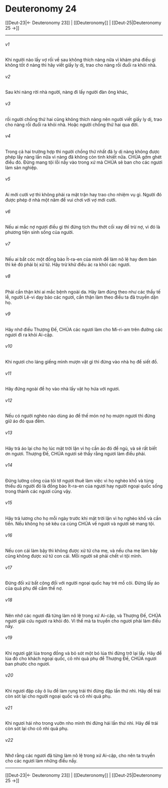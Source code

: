 # Deuteronomy 24

[[Deut-23|← Deuteronomy 23]] | [[Deuteronomy]] | [[Deut-25|Deuteronomy 25 →]]
***



###### v1 
Khi người nào lấy vợ rồi về sau không thích nàng nữa vì khám phá điều gì không tốt ở nàng thì hãy viết giấy ly dị, trao cho nàng rồi đuổi ra khỏi nhà. 

###### v2 
Sau khi nàng rời nhà người, nàng đi lấy người đàn ông khác, 

###### v3 
rồi người chồng thứ hai cũng không thích nàng nên người viết giấy ly dị, trao cho nàng rồi đuổi ra khỏi nhà. Hoặc người chồng thứ hai qua đời. 

###### v4 
Trong cả hai trường hợp thì người chồng thứ nhất đã ly dị nàng không được phép lấy nàng lần nữa vì nàng đã không còn tinh khiết nữa. CHÚA gớm ghét điều đó. Đừng mang tội lỗi nầy vào trong xứ mà CHÚA sẽ ban cho các ngươi làm sản nghiệp. 

###### v5 
Ai mới cưới vợ thì không phải ra mặt trận hay trao cho nhiệm vụ gì. Người đó được phép ở nhà một năm để vui chơi với vợ mới cưới. 

###### v6 
Nếu ai mắc nợ ngươi điều gì thì đừng tịch thu thớt cối xay để trừ nợ, vì đó là phương tiện sinh sống của người. 

###### v7 
Nếu ai bắt cóc một đồng bào Ít-ra-en của mình để làm nô lệ hay đem bán thì kẻ đó phải bị xử tử. Hãy trừ khử điều ác ra khỏi các ngươi. 

###### v8 
Phải cẩn thận khi ai mắc bệnh ngoài da. Hãy làm đúng theo như các thầy tế lễ, người Lê-vi dạy bảo các ngươi, cẩn thận làm theo điều ta đã truyền dặn họ. 

###### v9 
Hãy nhớ điều Thượng Đế, CHÚA các ngươi làm cho Mi-ri-am trên đường các ngươi đi ra khỏi Ai-cập. 

###### v10 
Khi ngươi cho láng giềng mình mượn vật gì thì đừng vào nhà họ để siết đồ. 

###### v11 
Hãy đứng ngoài để họ vào nhà lấy vật họ hứa với ngươi. 

###### v12 
Nếu có người nghèo nào dùng áo để thế món nợ họ mượn ngươi thì đừng giữ áo đó qua đêm. 

###### v13 
Hãy trả áo lại cho họ lúc mặt trời lặn vì họ cần áo đó để ngủ, và sẽ rất biết ơn ngươi. Thượng Đế, CHÚA ngươi sẽ thấy rằng ngươi làm điều phải. 

###### v14 
Đừng lường công của tôi tớ ngươi thuê làm việc vì họ nghèo khổ và túng thiếu dù người đó là đồng bào Ít-ra-en của ngươi hay người ngoại quốc sống trong thành các ngươi cũng vậy. 

###### v15 
Hãy trả lương cho họ mỗi ngày trước khi mặt trời lặn vì họ nghèo khổ và cần tiền. Nếu không họ sẽ kêu ca cùng CHÚA về ngươi và ngươi sẽ mang tội. 

###### v16 
Nếu con cái làm bậy thì không được xử tử cha mẹ, và nếu cha mẹ làm bậy cũng không được xử tử con cái. Mỗi người sẽ phải chết vì tội mình. 

###### v17 
Đừng đối xử bất công đối với người ngoại quốc hay trẻ mồ côi. Đừng lấy áo của quả phụ để cầm thế nợ. 

###### v18 
Nên nhớ các ngươi đã từng làm nô lệ trong xứ Ai-cập, và Thượng Đế, CHÚA ngươi giải cứu ngươi ra khỏi đó. Vì thế mà ta truyền cho ngươi phải làm điều nầy. 

###### v19 
Khi ngươi gặt lúa trong đồng và bỏ sót một bó lúa thì đừng trở lại lấy. Hãy để lúa đó cho khách ngoại quốc, cô nhi quả phụ để Thượng Đế, CHÚA ngươi ban phước cho ngươi. 

###### v20 
Khi ngươi đập cây ô liu để làm rụng trái thì đừng đập lần thứ nhì. Hãy để trái còn sót lại cho người ngoại quốc và cô nhi quả phụ. 

###### v21 
Khi ngươi hái nho trong vườn nho mình thì đừng hái lần thứ nhì. Hãy để trái còn sót lại cho cô nhi quả phụ. 

###### v22 
Nhớ rằng các ngươi đã từng làm nô lệ trong xứ Ai-cập, cho nên ta truyền cho các ngươi làm những điều nầy.

***
[[Deut-23|← Deuteronomy 23]] | [[Deuteronomy]] | [[Deut-25|Deuteronomy 25 →]]
